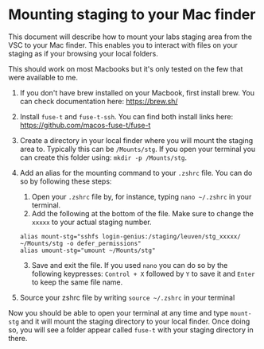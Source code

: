 # Mounting staging to your Mac finder

This document will describe how to mount your labs staging area from the VSC to your Mac finder. This enables you to interact with files on your staging as if your browsing your local folders.

This should work on most Macbooks but it's only tested on the few that were available to me.

1. If you don't have brew installed on your Macbook, first install brew. You can check documentation here: https://brew.sh/
2. Install `fuse-t` and `fuse-t-ssh`. You can find both install links here: https://github.com/macos-fuse-t/fuse-t
3. Create a directory in your local finder where you will mount the staging area to. Typically this can be `/Mounts/stg`. If you open your terminal you can create this folder using: `mkdir -p /Mounts/stg`.
4. Add an alias for the mounting command to your `.zshrc` file. You can do so by following these steps:
    1. Open your `.zshrc` file by, for instance, typing `nano ~/.zshrc` in your terminal.
    2. Add the following at the bottom of the file. Make sure to change the `xxxxx` to your actual staging number.
  


      ```
      alias mount-stg="sshfs login-genius:/staging/leuven/stg_xxxxx/ ~/Mounts/stg -o defer_permissions"
      alias umount-stg="umount ~/Mounts/stg"
      ```

   
    3. Save and exit the file. If you used `nano` you can do so by the following keypresses: `Control + X` followed by `Y` to save it and `Enter` to keep the same file name.
6. Source your zshrc file by writing `source ~/.zshrc` in your terminal

Now you should be able to open your terminal at any time and type `mount-stg` and it will mount the staging directory to your local finder. Once doing so, you will see a folder appear called `fuse-t` with your staging directory in there.
